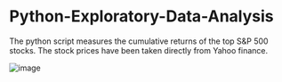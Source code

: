 # Python-Exploratory-Data-Analysis

The python script measures the cumulative returns of the top S&P 500 stocks. The stock prices have been taken directly from Yahoo finance. 

![image](https://github.com/datasurf15/Python-Exploratory-Data-Analysis/assets/76862782/e61e341e-60a4-4d31-a572-3034636122ac)
